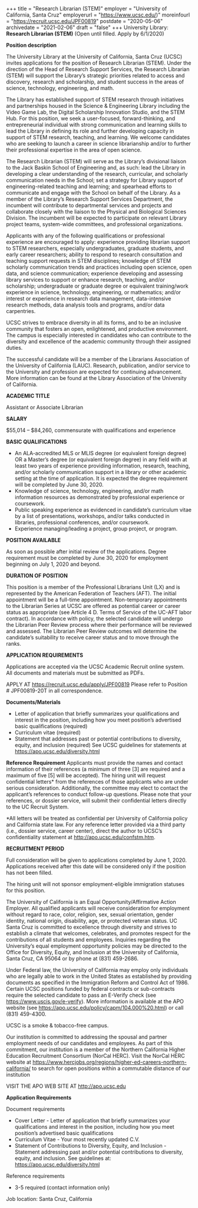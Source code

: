 +++
title = "Research Librarian (STEM)" 
employer =  "University of California, Santa Cruz"
employerurl = "https://www.ucsc.edu/)"
moreinfourl = "https://recruit.ucsc.edu/JPF00819"
postdate = "2020-05-06"
archivedate = "2021-02-06"
draft = "false"
+++
University Library: **Research Librarian (STEM)** (Open until filled. Apply by 6/1/2020)

**Position description**

The University Library at the University of California, Santa Cruz (UCSC) invites applications for the position of Research Librarian (STEM). Under the direction of the Head of Research Support Services, the Research Librarian (STEM) will support the Library’s strategic priorities related to access and discovery, research and scholarship, and student success in the areas of science, technology, engineering, and math.

The Library has established support of STEM research through initiatives and partnerships housed in the Science & Engineering Library including the Video Game Lab, the Digital Scholarship Innovation Studio, and the STEM Hub. For this position, we seek a user-focused, forward-thinking, and entrepreneurial individual with strong communication and learning skills to lead the Library in defining its role and further developing capacity in support of STEM research, teaching, and learning. We welcome candidates who are seeking to launch a career in science librarianship and/or to further their professional expertise in the area of open science.

The Research Librarian (STEM) will serve as the Library’s divisional liaison to the Jack Baskin School of Engineering and, as such: lead the Library in developing a clear understanding of the research, curricular, and scholarly communication needs in the School; set a strategy for Library support of engineering-related teaching and learning; and spearhead efforts to communicate and engage with the School on behalf of the Library. As a member of the Library’s Research Support Services Department, the incumbent will contribute to departmental services and projects and collaborate closely with the liaison to the Physical and Biological Sciences Division. The incumbent will be expected to participate on relevant Library project teams, system-wide committees, and professional organizations.

Applicants with any of the following qualifications or professional experience are encouraged to apply: experience providing librarian support to STEM researchers, especially undergraduates, graduate students, and early career researchers; ability to respond to research consultation and teaching support requests in STEM disciplines; knowledge of STEM scholarly communication trends and practices including open science, open data, and science communication; experience developing and assessing library services to support or enhance research, teaching, and/or scholarship; undergraduate or graduate degree or equivalent training/work experience in science, technology, engineering, or mathematics; and/or interest or experience in research data management, data-intensive research methods, data analysis tools and programs, and/or data carpentries.

UCSC strives to embrace diversity in all its forms, and to be an inclusive community that fosters an open, enlightened, and productive environment. The campus is especially interested in candidates who can contribute to the diversity and excellence of the academic community through their assigned duties.

The successful candidate will be a member of the Librarians Association of the University of California (LAUC). Research, publication, and/or service to the University and profession are expected for continuing advancement. More information can be found at the Library Association of the University of California.

**ACADEMIC TITLE**

Assistant or Associate Librarian

**SALARY**

$55,014 – $84,260, commensurate with qualifications and experience

**BASIC QUALIFICATIONS**

- An ALA-accredited MLS or MLIS degree (or equivalent foreign degree) OR a Master’s degree (or equivalent foreign degree) in any field with at least two years of experience providing information, research, teaching, and/or scholarly communication support in a library or other academic setting at the time of application. It is expected the degree requirement will be completed by June 30, 2020.
- Knowledge of science, technology, engineering, and/or math information resources as demonstrated by professional experience or coursework.
- Public speaking experience as evidenced in candidate’s curriculum vitae by a list of presentations, workshops, and/or talks conducted in libraries, professional conferences, and/or coursework.
- Experience managing/leading a project, group project, or program.

**POSITION AVAILABLE**

As soon as possible after initial review of the applications. Degree requirement must be completed by June 30, 2020 for employment beginning on July 1, 2020 and beyond.

**DURATION OF POSITION**

This position is a member of the Professional Librarians Unit (LX) and is represented by the American Federation of Teachers (AFT). The initial appointment will be a full-time appointment. Non-temporary appointments to the Librarian Series at UCSC are offered as potential career or career status as appropriate (see Article 4 D. Terms of Service of the UC-AFT labor contract). In accordance with policy, the selected candidate will undergo the Librarian Peer Review process where their performance will be reviewed and assessed. The Librarian Peer Review outcomes will determine the candidate’s suitability to receive career status and to move through the ranks.

**APPLICATION REQUIREMENTS**

Applications are accepted via the UCSC Academic Recruit online system. All documents and materials must be submitted as PDFs.

APPLY AT https://recruit.ucsc.edu/apply/JPF00819
Please refer to Position # JPF00819-20T in all correspondence.

**Documents/Materials**

- Letter of application that briefly summarizes your qualifications and interest in the position, including how you meet position’s advertised basic qualifications (required)
- Curriculum vitae (required)
- Statement that addresses past or potential contributions to diversity, equity, and inclusion (required) See UCSC guidelines for statements at https://apo.ucsc.edu/diversity.html

**Reference Requirement**
Applicants must provide the names and contact information of their references (a minimum of three [3] are required and a maximum of five [5] will be accepted). The hiring unit will request confidential letters&ast; from the references of those applicants who are under serious consideration. Additionally, the committee may elect to contact the applicant’s references to conduct follow-up questions. Please note that your references, or dossier service, will submit their confidential letters directly to the UC Recruit System.

&ast;All letters will be treated as confidential per University of California policy and California state law. For any reference letter provided via a third party (i.e., dossier service, career center), direct the author to UCSC’s confidentiality statement at http://apo.ucsc.edu/confstm.htm.

**RECRUITMENT PERIOD**

Full consideration will be given to applications completed by June 1, 2020. Applications received after this date will be considered only if the position has not been filled.

The hiring unit will not sponsor employment-eligible immigration statuses for this position.

The University of California is an Equal Opportunity/Affirmative Action Employer. All qualified applicants will receive consideration for employment without regard to race, color, religion, sex, sexual orientation, gender identity, national origin, disability, age, or protected veteran status. UC Santa Cruz is committed to excellence through diversity and strives to establish a climate that welcomes, celebrates, and promotes respect for the contributions of all students and employees. Inquiries regarding the University’s equal employment opportunity policies may be directed to the Office for Diversity, Equity, and Inclusion at the University of California, Santa Cruz, CA 95064 or by phone at (831) 459-2686.

Under Federal law, the University of California may employ only individuals who are legally able to work in the United States as established by providing documents as specified in the Immigration Reform and Control Act of 1986. Certain UCSC positions funded by federal contracts or sub-contracts require the selected candidate to pass an E-Verify check (see https://www.uscis.gov/e-verify). More information is available at the APO website (see https://apo.ucsc.edu/policy/capm/104.000%20.html) or call (831) 459-4300.

UCSC is a smoke & tobacco-free campus.

Our institution is committed to addressing the spousal and partner employment needs of our candidates and employees. As part of this commitment, our institution is a member of the Northern California Higher Education Recruitment Consortium (NorCal HERC). Visit the NorCal HERC website at https://www.hercjobs.org/regions/higher-ed-careers-northern-california/ to search for open positions within a commutable distance of our institution

VISIT THE APO WEB SITE AT http://apo.ucsc.edu

**Application Requirements**

Document requirements

- Cover Letter - Letter of application that briefly summarizes your qualifications and interest in the position, including how you meet position’s advertised basic qualifications
- Curriculum Vitae - Your most recently updated C.V.
- Statement of Contributions to Diversity, Equity, and Inclusion - Statement addressing past and/or potential contributions to diversity, equity, and inclusion. See guidelines at: https://apo.ucsc.edu/diversity.html

Reference requirements

- 3-5 required (contact information only)

Job location: Santa Cruz, California
